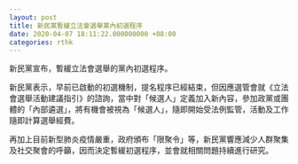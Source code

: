 ```yaml
---
layout: post
title: 新民黨暫緩立法會選舉黨內初選程序
date: 2020-04-07 18:11:22.000000000 +08:00
categories: rthk
---
```


新民黨宣布，暫緩立法會選舉的黨內初選程序。

新民黨表示，早前已啟動的初選機制，提名程序已經結束，但因應選管會就《立法會選舉活動建議指引》的諮詢，當中對「候選人」定義加入新內容，參加政黨或團體的「內部遴選」，將有機會被視為「候選人」，隨即開始受法例監管，活動及工作隨即計算選舉經費。

再加上目前新型肺炎疫情嚴重，政府頒布「限聚令」等，新民黨響應減少人群聚集及社交聚會的呼籲，因而決定暫緩初選程序，並會就相關問題持續進行研究。
